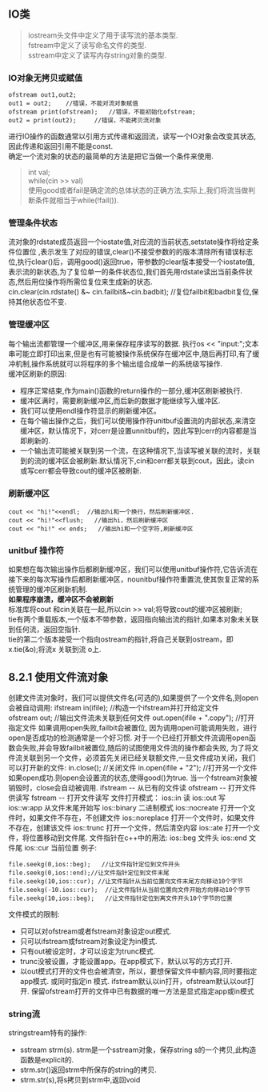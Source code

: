 ## IO类
>iostream头文件中定义了用于读写流的基本类型.  
>fstream中定义了读写命名文件的类型.   
>sstream中定义了读写内存string对象的类型.  
### IO对象无拷贝或赋值  
```
ofstream out1,out2;
out1 = out2;    //错误，不能对流对象赋值
ofstream print(ofstream);   //错误，不能初始化ofstream;
out2 = print(out2);     //错误，不能拷贝流对象  
```
进行IO操作的函数通常以引用方式传递和返回流，读写一个IO对象会改变其状态,因此传递和返回引用不能是const.  
确定一个流对象的状态的最简单的方法是把它当做一个条件来使用.  
>int val;  
>while(cin >> val)  
 使用good或者fail是确定流的总体状态的正确方法,实际上,我们将流当做判断条件就相当于while(!fail()).  
 ### 管理条件状态  
 流对象的rdstate成员返回一个iostate值,对应流的当前状态,setstate操作将给定条件位置位 ,表示发生了对应的错误,clear()不接受参数的的版本清除所有错误标志位,执行clear()后，调用good()返回true，带参数的clear版本接受一个iostate值,表示流的新状态,为了复位单一的条件状态位,我们首先用rdstate读出当前条件状态,然后用位操作将所需位复位来生成新的状态.  
 cin.clear(cin.rdstate() &~ cin.failbit&~cin.badbit);  //复位failbit和badbit复位,保持其他状态位不变.    
 ### 管理缓冲区  
 每个输出流都管理一个缓冲区,用来保存程序读写的数据. 执行os << "input:";文本串可能立即打印出来,但是也有可能被操作系统保存在缓冲区中,随后再打印,有了缓冲机制,操作系统就可以将程序的多个输出组合成单一的系统级写操作.  
缓冲区刷新的原因:  
* 程序正常结束,作为main()函数的return操作的一部分,缓冲区刷新被执行.  
* 缓冲区满时，需要刷新缓冲区,而后新的数据才能继续写入缓冲区.
* 我们可以使用endl操作符显示的刷新缓冲区。
* 在每个输出操作之后，我们可以使用操作符unitbuf设置流的内部状态,来清空缓冲区，默认情况下，对cerr是设置unnitbuf的，因此写到cerr的内容都是当即刷新的.
* 一个输出流可能被关联到另一个流，在这种情况下,当读写被关联的流时，关联到的流的缓冲区会被刷新.默认情况下,cin和cerr都关联到cout，因此，读cin或写cerr都会导致cout的缓冲区被刷新.  
### 刷新缓冲区  
```
cout << "hi!"<<endl;  //输出hi和一个换行，然后刷新缓冲区.  
cout << "hi!"<<flush;   //输出hi，然后刷新缓冲区  
cout << "hi!" << ends;   //输出hi和一个空字符,刷新缓冲区  
```
### unitbuf  操作符 
如果想在每次输出操作后都刷新缓冲区，我们可以使用unitbuf操作符,它告诉流在接下来的每次写操作后都刷新缓冲区，nounitbuf操作符重置流,使其恢复正常的系统管理的缓冲区刷新机制.  
**如果程序崩溃，缓冲区不会被刷新**    
标准库将cout 和cin关联在一起,所以cin >> val;将导致cout的缓冲区被刷新;  
tie有两个重载版本,一个版本不带参数，返回指向输出流的指针,如果本对象未关联到任何流，返回空指针.  
tie的第二个版本接受一个指向ostream的指针,将自己关联到ostream，即x.tie(&o);将流x 关联到流 o上.  
## 8.2.1 使用文件流对象  
创建文件流对象时，我们可以提供文件名(可选的),如果提供了一个文件名,则open会被自动调用:
    ifstream in(ifile);    //构造一个ifstream并打开给定文件  
    ofstream out;          //输出文件流未关联到任何文件
    out.open(ifile + ".copy");     //打开指定文件
如果调用open失败,failbit会被置位, 因为调用open可能调用失败，进行open是否成功的检测通常是一个好习惯.
对于一个已经打开额文件流调用open函数会失败,并会导致failbit被置位,随后的试图使用文件流的操作都会失败, 为了将文件流关联到另一个文件，必须首先关闭已经关联额文件,一旦文件成功关闭，我们可以打开新的文件:
in.close();     //关闭文件
in.open(ifile + "2");   //打开另一个文件
如果open成功.则open会设置流的状态,使得good()为true.
当一个fstream对象被销毁时，close会自动被调用.
ifstream -- 从已有的文件读
ofstream   -- 打开文件供读写
fstream   -- 打开文件读写
文件打开模式：
ios::in  读
ios::out  写
ios::w:app   从文件末尾开始写
ios::binary   二进制模式
ios::nocreate   打开一个文件时，如果文件不存在，不创建文件
ios::noreplace  打开一个文件时，如果文件不存在，创建该文件
ios::trunc   打开一个文件，然后清空内容
ios::ate  打开一个文件，将位置移动到文件尾.
文件指针在c++中的用法:
ios::beg  文件头
ios::end  文件尾
ios::cur   当前位置 
例子:
```
file.seekg(0,ios::beg);   //让文件指针定位到文件开头
file.seekg(0,ios::end);//让文件指针定位到文件末尾
file.seekg(10,ios::cur); //让文件指针从当前位置向文件末尾方向移动10个字节
file.seekg(-10.ios::cur);  //让文件指针从当前位置向文件开始方向移动10个字节
file.seekg(10,ios::beg);   //让文件指针定位到离文件开头10个字节的位置
``` 
文件模式的限制:
* 只可以对ofstream或者fstream对象设定out模式.
* 只可以ifstream或fstream对象设定为in模式.
* 只有out被设定时，才可以设定为trunc模式.
* trunc没被设置，才能设置app。在app模式下，默认以写的方式打开.
* 以out模式打开的文件也会被清空，所以，要想保留文件中额内容,同时要指定app模式.  或同时指定in 模式.
ifstream默认以in打开，ofstream默认以out打开.
保留ofstream打开的文件中已有数据的唯一方法是显式指定app或in模式
### string流
stringstream特有的操作:
* sstream  strm(s).      strm是一个sstream对象，保存string s的一个拷贝,此构造函数是explicit的.
* strm.str()返回strm中所保存的string的拷贝.
* strm.str(s),将s拷贝到strm中,返回void






















































































